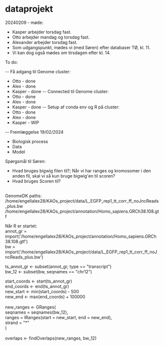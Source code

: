 # dataprojekt

20240209 - møde:
- Kasper arbejder torsdag fast. 
- Otto arbejder mandag og torsdag fast.
- Alexander arbejder torsdag fast.
- Som udgangspunkt, mødes vi (med Søren) efter databaser TØ, kl. 11. 
- Vi kan dog også mødes om tirsdagen efter kl. 14. 



To do:

-- Få adgang til Genome cluster:
- Otto - done
- Alex - done
- Kasper - done
-- Connected til Genome cluster:
- Otto - done
- Alex - done
- Kasper - done
-- Setup af conda env og R på cluster:
- Otto - done
- Alex - done
- Kasper - WIP

-- Fremlæggelse 19/02/2024
- Biologisk process
- Data
- Model

Spørgsmål til Søren:
 - Hvad bruges bigwig filen til?; Når vi har ranges og kromosomer i den anden fil, skal vi så kun bruge bigwig'en til scoren?
 - Hvad bruges Scoren til?

<br>
GenomeDK paths: <br>
/home/engellalex28/KAOs_project/data/L_EGFP_rep1_tt_corr_ff_noJncReads_plus.bw <br>
/home/engellalex28/KAOs_project/annotation/Homo_sapiens.GRCh38.108.gtf <br>

Når R er startet: <br>
annot_gr = import('/home/engellalex28/KAOs_project/annotation/Homo_sapiens.GRCh38.108.gtf') <br>
bw = import('/home/engellalex28/KAOs_project/data/L_EGFP_rep1_tt_corr_ff_noJncReads_plus.bw') <br>

ts_annot_gr <- subset(annot_gr, type == "transcript") <br>
bw_12 <- subset(bw, seqnames == "chr12") <br>

start_coords <- start(ts_annot_gr) <br>
end_coords <- end(ts_annot_gr) <br>
new_start <- min(start_coords) - 500 <br>
new_end <- max(end_coords) + 100000 <br> 
 <br> 
new_ranges <- GRanges( <br> 
  seqnames = seqnames(bw_12), <br> 
  ranges = IRanges(start = new_start, end = new_end), <br>
  strand = "*" <br>
) <br>
<br>
overlaps <- findOverlaps(new_ranges, bw_12) <br>

